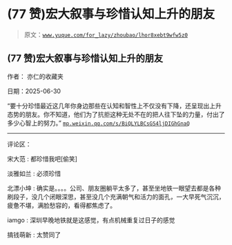 # (77 赞)宏大叙事与珍惜认知上升的朋友

> 原文：[`www.yuque.com/for_lazy/zhoubao/lhor8xebt9wfw5z0`](https://www.yuque.com/for_lazy/zhoubao/lhor8xebt9wfw5z0)

## (77 赞)宏大叙事与珍惜认知上升的朋友

作者： 亦仁的收藏夹

日期：2025-06-30

“要十分珍惜最近这几年你身边那些在认知和智性上不仅没有下降，还呈现出上升态势的朋友。你不知道，他们为了抗拒这种无处不在的把人往下坠的力量，付出了多少心智上的努力。” [`mp.weixin.qq.com/s/BiQLYLBCsGS4ljDIGhGnaQ`](https://mp.weixin.qq.com/s/BiQLYLBCsGS4ljDIGhGnaQ)

* * *

评论区：

宋大范 : 都珍惜我吧[偷笑]

淡雅如兰 : 必须珍惜

北漂小坤 : 确实是。。。。公司、朋友圈躺平太多了，甚至坐地铁一眼望去都是各种刷段子，没几个闭眼深思，甚至没几个充满朝气和活力的面孔，一大早死气沉沉，疲惫不堪，满脸愁容的，看得都焦虑了。

iamgo : 深圳早晚地铁就是这感觉，有点机械重复过日子的感觉

搞钱萌新 : 太赞同了
